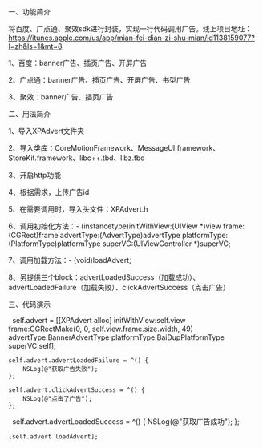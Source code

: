 一、功能简介

将百度、广点通、聚效sdk进行封装，实现一行代码调用广告。线上项目地址：https://itunes.apple.com/us/app/mian-fei-dian-zi-shu-mian/id1138159077?l=zh&ls=1&mt=8

1、百度：banner广告、插页广告、开屏广告

2、广点通：banner广告、插页广告、开屏广告、书型广告

3、聚效：banner广告、插页广告

二、用法简介

1、导入XPAdvert文件夹

2、导入类库：CoreMotionFramework、MessageUI.framework、StoreKit.framework、libc++.tbd、libz.tbd

3、开启http功能

4、根据需求，上传广告id

5、在需要调用时，导入头文件：XPAdvert.h

6、调用初始化方法：- (instancetype)initWithView:(UIView *)view frame:(CGRect)frame advertType:(AdvertType)advertType platformType:(PlatformType)platformType superVC:(UIViewController *)superVC;

7、调用加载方法：- (void)loadAdvert;

8、另提供三个block：advertLoadedSuccess（加载成功）、advertLoadedFailure（加载失败）、clickAdvertSuccess（点击广告）

三、代码演示
   
    self.advert = [[XPAdvert alloc] initWithView:self.view frame:CGRectMake(0, 0, self.view.frame.size.width, 49)      
    advertType:BannerAdvertType platformType:BaiDupPlatformType superVC:self];
   
    self.advert.advertLoadedFailure = ^() {
        NSLog(@"获取广告失败");
    };
    
    self.advert.clickAdvertSuccess = ^() {
        NSLog(@"点击了广告");
    };
   
    self.advert.advertLoadedSuccess = ^() {
        NSLog(@"获取广告成功");
    };
    
    [self.advert loadAdvert];
